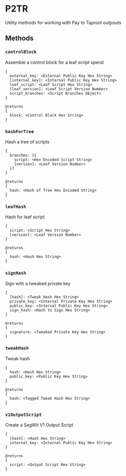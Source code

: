 # P2TR

Utility methods for working with Pay to Taproot outpouts

## Methods

### `controlBlock`

Assemble a control block for a leaf script spend

    {
      external_key: <External Public Key Hex String>
      [internal_key]: <Internal Public Key Hex String>
      leaf_script: <Leaf Script Hex String>
      [leaf_version]: <Leaf Script Version Number>
      script_branches: <Script Branches Object>
    }

    @returns
    {
      block: <Control Block Hex String>
    }

### `hashForTree`

Hash a tree of scripts

    {
      branches: [{
        script: <Hex Encoded Script String>
        [version]: <Leaf Version Number>
      }]
    }

    @returns
    {
      hash: <Hash of Tree Hex Encoded String>
    }

### `leafHash`

Hash for leaf script

    {
      script: <Script Hex String>
      [version]: <Leaf Version Number>
    }

    @returns
    {
      hash: <Hash Hex String>
    }

### `signHash`

Sign with a tweaked private key

    {
      [hash]: <Tweak Hash Hex String>
      private_key: <Internal Private Key Hex String>
      public_key: <Internal Public Key Hex String>
      sign_hash: <Hash to Sign Hex String>
    }

    @returns
    {
      signature: <Tweaked Private Key Hex String>
    }

### `tweakHash`

Tweak hash

    {
      hash: <Hash Hex String>
      public_key: <Public Key Hex String>
    }

    @returns
    {
      hash: <Tagged Tweak Hash Hex String>
    }

### `v1OutputScript`

Create a SegWit V1 Output Script

    {
      [hash]: <Hash Hex String>
      internal_key: <Internal Public Key Hex String>
    }

    @returns
    {
      script: <Output Script Hex String>
    }
